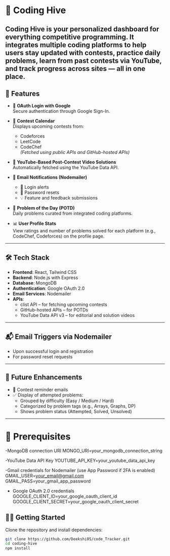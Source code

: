 # 🚀 Coding Hive

**Coding Hive** is your personalized dashboard for everything competitive programming. It integrates multiple coding platforms to help users stay updated with contests, practice daily problems, learn from past contests via YouTube, and track progress across sites — all in one place.
---

## 🔑 Features

- 🔐 **OAuth Login with Google**  
  Secure authentication through Google Sign-In.

- 📅 **Contest Calendar**  
  Displays upcoming contests from:
  - Codeforces
  - LeetCode
  - CodeChef  
  *(Fetched using public APIs and GitHub-hosted APIs)*

- 🎥 **YouTube-Based Post-Contest Video Solutions**  
  Automatically fetched using the YouTube Data API.

- 📧 **Email Notifications (Nodemailer)**  
  - 🔔 Login alerts  
  - 🔄 Password resets  
  - 💡 Feature and feedback submissions

- 📌 **Problem of the Day (POTD)**  
  Daily problems curated from integrated coding platforms.

- 📊 **User Profile Stats**  
  View ratings and number of problems solved for each platform (e.g., CodeChef, Codeforces) on the profile page.

---

## 🛠 Tech Stack

- **Frontend**: React, Tailwind CSS  
- **Backend**: Node.js with Express  
- **Database**: MongoDB  
- **Authentication**: Google OAuth 2.0  
- **Email Services**: Nodemailer  
- **APIs**:
  - clist API – for fetching upcoming contests  
  - GitHub-hosted APIs – for POTDs  
  - YouTube Data API v3 – for editorial and solution videos

---

## 📬 Email Triggers via Nodemailer

- Upon successful login and registration  
- For password reset requests  

---

## 🎯 Future Enhancements

- 📧 Contest reminder emails  
- ✅ Display of attempted problems:
  - Grouped by difficulty (Easy / Medium / Hard)
  - Categorized by problem tags (e.g., Arrays, Graphs, DP)
  - Shows problem status (Attempted, Solved, Unsolved)
---
# 📝 Prerequisites

-MongoDB connection URI
MONGO_URI=your_mongodb_connection_string

-YouTube Data API Key
YOUTUBE_API_KEY=your_youtube_data_api_key

-Gmail credentials for Nodemailer (use App Password if 2FA is enabled)
GMAIL_USER=your_email@gmail.com
GMAIL_PASS=your_gmail_app_password

- Google OAuth 2.0 credentials
GOOGLE_CLIENT_ID=your_google_oauth_client_id
GOOGLE_CLIENT_SECRET=your_google_oauth_client_secret

## 🧑‍💻 Getting Started

Clone the repository and install dependencies:

```bash
git clone https://github.com/Deekshi05/code_Tracker.git
cd coding-hive
npm install

